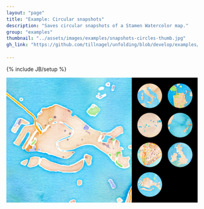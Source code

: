 ```yaml
---
layout: "page"
title: "Example: Circular snapshots"
description: "Saves circular snapshots of a Stamen Watercolor map."
group: "examples"
thumbnail: "../assets/images/examples/snapshots-circles-thumb.jpg"
gh_link: "https://github.com/tillnagel/unfolding/blob/develop/examples/de/fhpotsdam/unfolding/examples/interaction/snapshot/CircularMapSnapshotApp.java"

---
```


{% include JB/setup %}



![Overlay map atop background map](../assets/images/examples/snapshots-circles.jpg)

